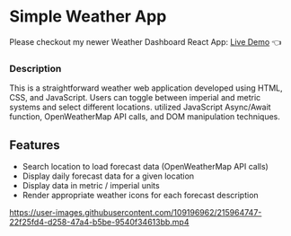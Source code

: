 # Simple Weather App

Please checkout my newer Weather Dashboard React App: [Live Demo](https://github.com/Swhag/Cloud9) :point_left:

### Description

This is a straightforward weather web application developed using
HTML, CSS, and JavaScript. Users can toggle between imperial and
metric systems and select different locations. utilized JavaScript
Async/Await function, OpenWeatherMap API calls, and DOM manipulation
techniques.

## Features

- Search location to load forecast data (OpenWeatherMap API calls)
- Display daily forecast data for a given location
- Display data in metric / imperial units
- Render appropriate weather icons for each forecast description

https://user-images.githubusercontent.com/109196962/215964747-22f25fd4-d258-47a4-b5be-9540f34613bb.mp4

